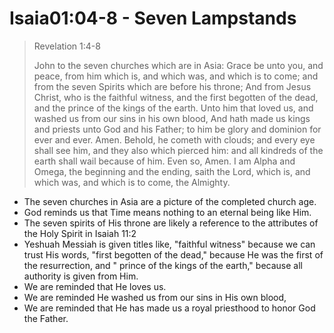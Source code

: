 #  Isaia01:04-8 - Seven Lampstands

> Revelation 1:4-8
>
> John to the seven churches which are in Asia: Grace be unto you, and peace, from him which is, and which was, and which is to come; and from the seven Spirits which are before his throne; And from Jesus Christ, who is the faithful witness, and the first begotten of the dead, and the prince of the kings of the earth. Unto him that loved us, and washed us from our sins in his own blood, And hath made us kings and priests unto God and his Father; to him be glory and dominion for ever and ever. Amen. Behold, he cometh with clouds; and every eye shall see him, and they also which pierced him: and all kindreds of the earth shall wail because of him. Even so, Amen. I am Alpha and Omega, the beginning and the ending, saith the Lord, which is, and which was, and which is to come, the Almighty.

-   The seven churches in Asia are a picture of the completed church age.
-   God reminds us that Time means nothing to an eternal being like Him.
-   The seven spirits of His throne are likely a reference to the attributes of the Holy Spirit in Isaiah 11:2
-   Yeshuah Messiah is given titles like, "faithful witness" because we can trust His words, "first begotten of the dead," because He was the first of the resurrection, and " prince of the kings of the earth," because all authority is given from Him.
-   We are reminded that He loves us.
-   We are reminded He washed us from our sins in His own blood, 
-   We are reminded that He has made us a royal priesthood to honor God the Father.
